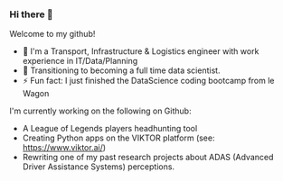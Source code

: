 ### Hi there 👋

Welcome to my github!

- 🌱 I'm a Transport, Infrastructure & Logistics engineer with work experience in IT/Data/Planning 
- 🔭 Transitioning to becoming a full time data scientist.
- ⚡ Fun fact: I just finished the DataScience coding bootcamp from le Wagon

I'm currently working on the following on Github: 
- A League of Legends players headhunting tool
- Creating Python apps on the VIKTOR platform (see: https://www.viktor.ai/)
- Rewriting one of my past research projects about ADAS (Advanced Driver Assistance Systems) perceptions.

